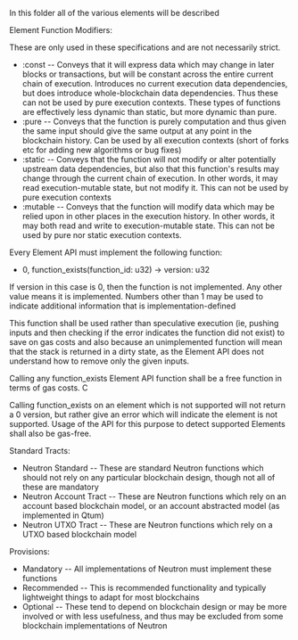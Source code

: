 In this folder all of the various elements will be described


Element Function Modifiers:

These are only used in these specifications and are not necessarily strict. 

* :const -- Conveys that it will express data which may change in later blocks or transactions, but will be constant across the entire current chain of execution. Introduces no current execution data dependencies, but does introduce whole-blockchain data dependencies. Thus these can not be used by pure execution contexts. These types of functions are effectively less dynamic than static, but more dynamic than pure. 
* :pure -- Conveys that the function is purely computation and thus given the same input should give the same output at any point in the blockchain history. Can be used by all execution contexts (short of forks etc for adding new algorithms or bug fixes)
* :static -- Conveys that the function will not modify or alter potentially upstream data dependencies, but also that this function's results may change through the current chain of execution. In other words, it may read execution-mutable state, but not modify it. This can not be used by pure execution contexts
* :mutable -- Conveys that the function will modify data which may be relied upon in other places in the execution history. In other words, it may both read and write to execution-mutable state. This can not be used by pure nor static execution contexts. 


Every Element API must implement the following function:

* 0, function_exists(function_id: u32) -> version: u32

If version in this case is 0, then the function is not implemented. Any other value means it is implemented. Numbers other than 1 may be used to indicate additional information that is implementation-defined

This function shall be used rather than speculative execution (ie, pushing inputs and then checking if the error indicates the function did not exist) to save on gas costs and also because an unimplemented function will mean that the stack is returned in a dirty state, as the Element API does not understand how to remove only the given inputs. 

Calling any function_exists Element API function shall be a free function in terms of gas costs. C

Calling function_exists on an element which is not supported will not return a 0 version, but rather give an error which will indicate the element is not supported. Usage of the API for this purpose to detect supported Elements shall also be gas-free. 

Standard Tracts:

* Neutron Standard -- These are standard Neutron functions which should not rely on any particular blockchain design, though not all of these are mandatory
* Neutron Account Tract -- These are Neutron functions which rely on an account based blockchain model, or an account abstracted model (as implemented in Qtum)
* Neutron UTXO Tract -- These are Neutron functions which rely on a UTXO based blockchain model

Provisions:

* Mandatory -- All implementations of Neutron must implement these functions
* Recommended -- This is recommended functionality and typically lightweight things to adapt for most blockchains
* Optional -- These tend to depend on blockchain design or may be more involved or with less usefulness, and thus may be excluded from some blockchain implementations of Neutron